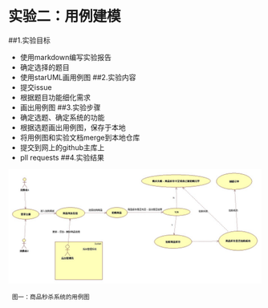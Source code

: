# 实验二：用例建模

##1.实验目标
 - 使用markdown编写实验报告
 - 确定选择的题目
 - 使用starUML画用例图
##2.实验内容
 - 提交issue
 - 根据题目功能细化需求
 - 画出用例图
##3.实验步骤
 - 确定选题、确定系统的功能
 - 根据选题画出用例图，保存于本地
 - 将用例图和实验文档merge到本地仓库
 - 提交到网上的github主库上
 - pll requests
##4.实验结果

![用例模型图](./Lab2_UseCaseDiagram.jpg)  

 	 图一：商品秒杀系统的用例图